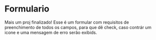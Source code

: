 # Formulario
Mais um proj finalizado! 
Esse é um formular  com requisitos de preenchimento de todos os campos, para que dê check,
caso contrár  um icone e uma mensagem de erro serão exibids.
